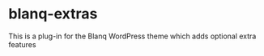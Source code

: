 blanq-extras
============

This is a plug-in for the Blanq WordPress theme which adds optional extra features